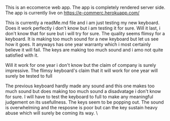 This is an eccomerce web app. The app is completely rendered server side. The app is currently live on https://e-commerc.herokuapp.com/

This is currently a readMe.md file and i am just testing my new keyboard. Does it work perfectly i don't know but i am testing it for sure. Will it last, i don't know that for sure but i will try for sure. 
The quality seems flimsy for a keyboard. It is making too much sound for a new keyboard but let us see how it goes. It anyways has one year warranty which i most certainly believe it will fail. The keys are making too much sound and i amo not quite satisfied with it.

Will it work for one year i don't know but the claim of company is surely impressive. The flimsy keyboard's claim that it will work for one year will surely be tested to full

The previous keyboard hardly made any sound and this one makes too much sound but does making too much sound a disadvatage i don't know for sure. I will have to test the keyboard to full to make any meaningful judgement on its usefullness. The keys seem to be popping out. The sound is overwhelming and the resposne is poor but can the key sustain heavy abuse which will surely be coming its way.          \\
